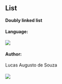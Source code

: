 
## List
**Doubly linked list**

#### Language:
</a><img src = "https://img.shields.io/badge/C%2B%2B-00599C?style=for-the-badge&logo=c%2B%2B&logoColor=white"></a>

#### Author:
Lucas Augusto de Souza
####
<a href="https://github.com/LCASouza" target="_blank"><img src="https://img.shields.io/badge/GitHub-100000?style=for-the-badge&logo=github&logoColor=white" target="_blank"></a>
